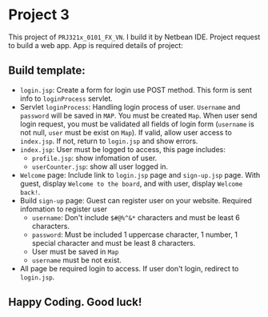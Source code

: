 # Project 3

This project of `PRJ321x_0101_FX_VN`. I build it by Netbean IDE. Project request to build a web app. App is required details of project:


## Build template: 
 
- `login.jsp`: Create a form for login use POST method. This form is sent info to `loginProcess` servlet.
- Servlet `loginProcess`: Handling login process of user. `Username` and `password` will be saved in `MAP`. You must be created `Map`. When user send login request, you must be validated all fields of login form (`username` is not null, `user` must be exist on `Map`). If valid, allow user access to `index.jsp`. If not, return to `login.jsp` and show errors.
- `index.jsp`: User must be logged to access, this page includes:
    - `profile.jsp`: show infomation of user.
    - `userCounter.jsp`: show all user logged in.
- `Welcome` page: Include link to `login.jsp` page and `sign-up.jsp` page. With guest, display `Welcome to the board`, and with user, display `Welcome back!`.
- Build `sign-up` page: Guest can register user on your website. Required infomation to register user
    - `username`: Don't include `$#@%^&*` characters and must be least 6 characters.
    - `password`: Must be included 1 uppercase character, 1 number, 1 special character and must be least 8 characters.
    - User must be saved in `Map`
    - `username` must be not exist.
- All page be required login to access. If user don't login, redirect to `login.jsp`.

## Happy Coding. Good luck!
